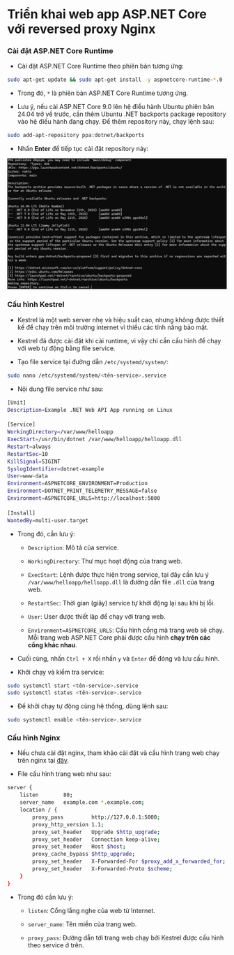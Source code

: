 # Triển khai web app ASP.NET Core với reversed proxy Nginx

### Cài đặt ASP.NET Core Runtime

- Cài đặt ASP.NET Core Runtime theo phiên bản tương ứng:

```sh
sudo apt-get update && sudo apt-get install -y aspnetcore-runtime-*.0
```

- Trong đó, ```*``` là phiên bản ASP.NET Core Runtime tương ứng.

- Lưu ý, nếu cài ASP.NET Core 9.0 lên hệ điều hành Ubuntu phiên bản 24.04 trở về trước, cần thêm Ubuntu .NET backports package repository vào hệ điều hành đang chạy. Để thêm repository này, chạy lệnh sau:

```sh
sudo add-apt-repository ppa:dotnet/backports
```

- Nhấn **Enter** để tiếp tục cài đặt repository này:

![image](./images/Cài%20đặt%20ASP.NET%20Core%20Runtime%209.0.png)

### Cấu hình Kestrel

- Kestrel là một web server nhẹ và hiệu suất cao, nhưng không được thiết kế để chạy trên môi trường internet vì thiếu các tính năng bảo mật.

- Kestrel đã được cài đặt khi cài runtime, vì vậy chỉ cần cấu hình để chạy với web tự động bằng file service.

- Tạo file service tại đường dẫn ```/etc/systemd/system/```:

```sh
sudo nano /etc/systemd/system/<tên-service>.service
```

- Nội dung file service như sau:

```sh
[Unit]
Description=Example .NET Web API App running on Linux

[Service]
WorkingDirectory=/var/www/helloapp
ExecStart=/usr/bin/dotnet /var/www/helloapp/helloapp.dll
Restart=always
RestartSec=10
KillSignal=SIGINT
SyslogIdentifier=dotnet-example
User=www-data
Environment=ASPNETCORE_ENVIRONMENT=Production
Environment=DOTNET_PRINT_TELEMETRY_MESSAGE=false
Environment=ASPNETCORE_URLS=http://localhost:5000

[Install]
WantedBy=multi-user.target
```

- Trong đó, cần lưu ý:

    - ```Description```: Mô tả của service.

    - ```WorkingDirectory```: Thư mục hoạt động của trang web.

    - ```ExecStart```: Lệnh được thực hiện trong service, tại đây cần lưu ý ```/var/www/helloapp/helloapp.dll``` là đường dẫn file ```.dll``` của trang web.

    - ```RestartSec```: Thời gian (giây) service tự khởi động lại sau khi bị lỗi.

    - ```User```: User được thiết lập để chạy với trang web.

    - ```Environment=ASPNETCORE_URLS```: Cấu hình cổng mà trang web sẽ chạy. Mỗi trang web ASP.NET Core phải được cấu hình **chạy trên các cổng khác nhau**.

- Cuối cùng, nhấn ```Ctrl + X``` rồi nhấn ```y``` và ```Enter``` để đóng và lưu cấu hình.

- Khởi chạy và kiểm tra service:

```sh
sudo systemctl start <tên-service>.service
sudo systemctl status <tên-service>.service
```

- Để khởi chạy tự động cùng hệ thống, dùng lệnh sau:

```sh
sudo systemctl enable <tên-service>.service
```

### Cấu hình Nginx

- Nếu chưa cài đặt nginx, tham khảo cài đặt và cấu hình trang web chạy trên nginx tại [đây](https://github.com/quyen0508/trienkhaihethong/blob/main/Linux/Ubuntu/C%C3%A0i%20%C4%91%E1%BA%B7t%20v%C3%A0%20c%E1%BA%A5u%20h%C3%ACnh%20Nginx/C%C3%A0i%20%C4%91%E1%BA%B7t%20v%C3%A0%20c%E1%BA%A5u%20h%C3%ACnh%20Nginx.md).

- File cấu hình trang web như sau:

```sh
server {
    listen        80;
    server_name   example.com *.example.com;
    location / {
        proxy_pass         http://127.0.0.1:5000;
        proxy_http_version 1.1;
        proxy_set_header   Upgrade $http_upgrade;
        proxy_set_header   Connection keep-alive;
        proxy_set_header   Host $host;
        proxy_cache_bypass $http_upgrade;
        proxy_set_header   X-Forwarded-For $proxy_add_x_forwarded_for;
        proxy_set_header   X-Forwarded-Proto $scheme;
    }
}
```

- Trong đó cần lưu ý:

    - ```listen```: Cổng lắng nghe của web từ Internet.

    - ```server_name```: Tên miền của trang web.

    - ```proxy_pass```: Đường dẫn tới trang web chạy bởi Kestrel được cấu hình theo service ở trên.
